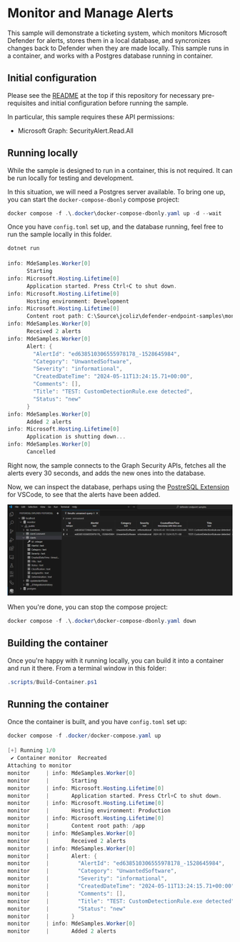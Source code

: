 # Monitor and Manage Alerts

This sample will demonstrate a ticketing system, which monitors Microsoft Defender for alerts, stores them in a local database, and
syncronizes changes back to Defender when they are made locally. This sample runs in a container, and works with a Postgres database
running in container.

## Initial configuration

Please see the [README](../README.md) at the top if this repository for necessary pre-requisites
and initial configuration before running the sample.

In particular, this sample requires these API permissions:

* Microsoft Graph: SecurityAlert.Read.All

## Running locally

While the sample is designed to run in a container, this is not required. It can be run locally
for testing and development.

In this situation, we will need a Postgres server available. To bring one up, you can start the
`docker-compose-dbonly` compose project:

```powershell
docker compose -f .\.docker\docker-compose-dbonly.yaml up -d --wait
```

Once you have `config.toml` set up, and the database running, feel free to run the sample locally in this folder.

```powershell
dotnet run

info: MdeSamples.Worker[0]
      Starting
info: Microsoft.Hosting.Lifetime[0]
      Application started. Press Ctrl+C to shut down.
info: Microsoft.Hosting.Lifetime[0]
      Hosting environment: Development
info: Microsoft.Hosting.Lifetime[0]
      Content root path: C:\Source\jcoliz\defender-endpoint-samples\monitor-manage-alerts
info: MdeSamples.Worker[0]
      Received 2 alerts
info: MdeSamples.Worker[0]
      Alert: {
        "AlertId": "ed638510306555978178_-1528645984",
        "Category": "UnwantedSoftware",
        "Severity": "informational",
        "CreatedDateTime": "2024-05-11T13:24:15.71+00:00",
        "Comments": [],
        "Title": "TEST: CustomDetectionRule.exe detected",
        "Status": "new"
      }
info: MdeSamples.Worker[0]
      Added 2 alerts
info: Microsoft.Hosting.Lifetime[0]
      Application is shutting down...
info: MdeSamples.Worker[0]
      Cancelled
```

Right now, the sample connects to the Graph Security APIs, fetches all the alerts
every 30 seconds, and adds the new ones into the database.

Now, we can inspect the database, perhaps using the [PostreSQL Extension](https://marketplace.visualstudio.com/items?itemName=ckolkman.vscode-postgres) for VSCode, to
see that the alerts have been added.

![Alerts in DB](../docs/images/monitor-alerts-postgres.png)

When you're done, you can stop the compose project:

```powershell
docker compose -f .\.docker\docker-compose-dbonly.yaml down
```

## Building the container

Once you're happy with it running locally, you can build it into a container and run it there.
From a terminal window in this folder:

```powershell
.scripts/Build-Container.ps1
```

## Running the container

Once the container is built, and you have `config.toml` set up:

```powershell
docker compose -f .docker/docker-compose.yaml up

[+] Running 1/0
 ✔ Container monitor  Recreated                                                                                    0.1s
Attaching to monitor
monitor     | info: MdeSamples.Worker[0]
monitor     |       Starting
monitor     | info: Microsoft.Hosting.Lifetime[0]
monitor     |       Application started. Press Ctrl+C to shut down.
monitor     | info: Microsoft.Hosting.Lifetime[0]
monitor     |       Hosting environment: Production
monitor     | info: Microsoft.Hosting.Lifetime[0]
monitor     |       Content root path: /app
monitor     | info: MdeSamples.Worker[0]
monitor     |       Received 2 alerts
monitor     | info: MdeSamples.Worker[0]
monitor     |       Alert: {
monitor     |         "AlertId": "ed638510306555978178_-1528645984",
monitor     |         "Category": "UnwantedSoftware",
monitor     |         "Severity": "informational",
monitor     |         "CreatedDateTime": "2024-05-11T13:24:15.71+00:00",
monitor     |         "Comments": [],
monitor     |         "Title": "TEST: CustomDetectionRule.exe detected",
monitor     |         "Status": "new"
monitor     |       }
monitor     | info: MdeSamples.Worker[0]
monitor     |       Added 2 alerts
```
